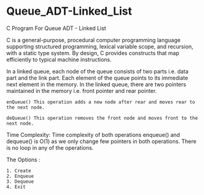 # Queue_ADT-Linked_List
C Program For Queue ADT - Linked List

C is a general-purpose, procedural computer programming language supporting structured programming, lexical variable scope, and recursion, with a static type system. By design, C provides constructs that map efficiently to typical machine instructions.

In a linked queue, each node of the queue consists of two parts i.e. data part and the link part. Each element of the queue points to its immediate next element in the memory. In the linked queue, there are two pointers maintained in the memory i.e. front pointer and rear pointer.

    enQueue() This operation adds a new node after rear and moves rear to the next node.

    deQueue() This operation removes the front node and moves front to the next node.
    
Time Complexity: Time complexity of both operations enqueue() and dequeue() is O(1) as we only change few pointers in both operations. There is no loop in any of the operations.

The Options :

    1. Create
    2. Enqueue
    3. Dequeue
    4. Exit
